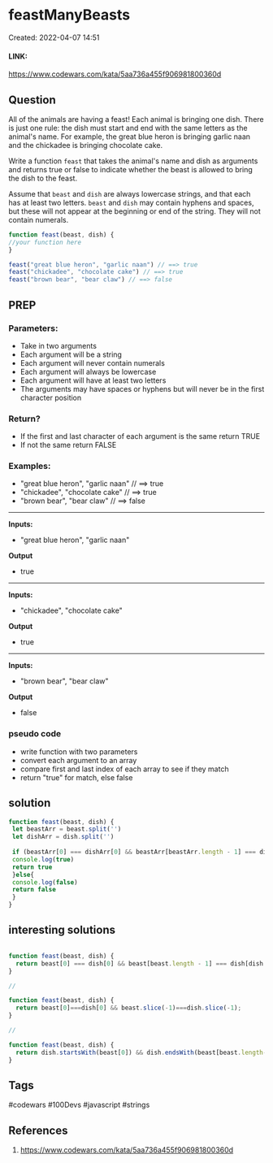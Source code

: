 # feastManyBeasts
Created: 2022-04-07 14:51

#### LINK:
https://www.codewars.com/kata/5aa736a455f906981800360d
## Question
All of the animals are having a feast! Each animal is bringing one dish. There is just one rule: the dish must start and end with the same letters as the animal's name. For example, the great blue heron is bringing garlic naan and the chickadee is bringing chocolate cake.

Write a function `feast` that takes the animal's name and dish as arguments and returns true or false to indicate whether the beast is allowed to bring the dish to the feast.

Assume that `beast` and `dish` are always lowercase strings, and that each has at least two letters. `beast` and `dish` may contain hyphens and spaces, but these will not appear at the beginning or end of the string. They will not contain numerals.
```javascript
function feast(beast, dish) {
//your function here
}

feast("great blue heron", "garlic naan") // ==> true
feast("chickadee", "chocolate cake") // ==> true
feast("brown bear", "bear claw") // ==> false
```


## PREP
### Parameters:
- Take in two arguments
- Each argument will be a string
- Each argument will never contain numerals
- Each argument will always be lowercase
- Each argument will have at least two letters
- The arguments may have spaces or hyphens but will never be in the first character position

### Return?
-  If the first and last character of each argument is the same return TRUE
- If not the same return FALSE

### Examples:
- "great blue heron", "garlic naan" // ==> true
- "chickadee", "chocolate cake" // ==> true
- "brown bear", "bear claw" // ==> false
____________
**Inputs:**
-   "great blue heron", "garlic naan"

**Output**
-   true
____________
**Inputs:**
-    "chickadee", "chocolate cake"

**Output**
-   true
____________
**Inputs:**
-   "brown bear", "bear claw"

**Output**
-   false

### pseudo code
- write function with two parameters
- convert each argument to an array
- compare first and last index of each array to see if they match
- return "true" for match, else false

## solution
```javascript
function feast(beast, dish) {
 let beastArr = beast.split('')
 let dishArr = dish.split('')
 
 if (beastArr[0] === dishArr[0] && beastArr[beastArr.length - 1] === dishArr[dishArr.length - 1]) {
 console.log(true)
 return true
 }else{
 console.log(false)
 return false
 }
}

```

## interesting solutions
```javascript

function feast(beast, dish) {
  return beast[0] === dish[0] && beast[beast.length - 1] === dish[dish.length - 1]
}

// 

function feast(beast, dish) {
  return beast[0]===dish[0] && beast.slice(-1)===dish.slice(-1);
}

//

function feast(beast, dish) {
  return dish.startsWith(beast[0]) && dish.endsWith(beast[beast.length-1])
}

```

## Tags
#codewars #100Devs #javascript #strings 

## References
1. https://www.codewars.com/kata/5aa736a455f906981800360d